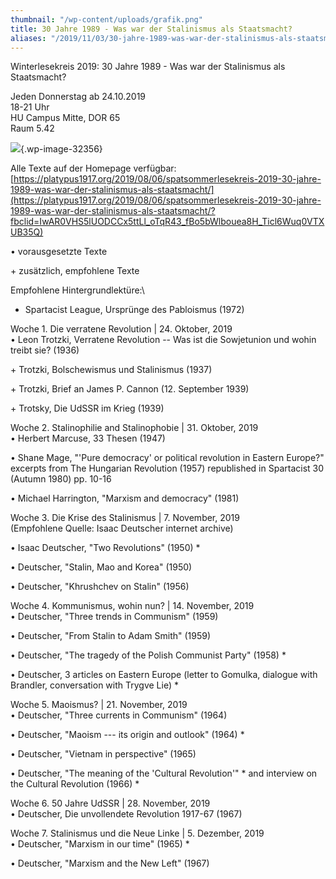 ```yaml
---
thumbnail: "/wp-content/uploads/grafik.png"
title: 30 Jahre 1989 - Was war der Stalinismus als Staatsmacht?
aliases: "/2019/11/03/30-jahre-1989-was-war-der-stalinismus-als-staatsmacht/"
---
```


Winterlesekreis 2019: 30 Jahre 1989 - Was war der Stalinismus als Staatsmacht?

Jeden Donnerstag ab 24.10.2019\
18-21 Uhr\
HU Campus Mitte, DOR 65\
Raum 5.42

![](%7B%7B%20site.baseurl%20%7D%7D/assets/grafik.png){.wp-image-32356}

Alle Texte auf der Homepage verfügbar: [https://platypus1917.org/2019/08/06/spatsommerlesekreis-2019-30-jahre-1989-was-war-der-stalinismus-als-staatsmacht/](https://platypus1917.org/2019/08/06/spatsommerlesekreis-2019-30-jahre-1989-was-war-der-stalinismus-als-staatsmacht/?fbclid=IwAR0VHS5lUODCCx5ttLl_oTqR43_fBo5bWlbouea8H_Ticl6Wuq0VTXUB35Q)

• vorausgesetzte Texte

\+ zusätzlich, empfohlene Texte

Empfohlene Hintergrundlektüre:\
+ Spartacist League, Ursprünge des Pabloismus (1972)

Woche 1. Die verratene Revolution \| 24. Oktober, 2019\
• Leon Trotzki, Verratene Revolution -- Was ist die Sowjetunion und wohin treibt sie? (1936)

\+ Trotzki, Bolschewismus und Stalinismus (1937)

\+ Trotzki, Brief an James P. Cannon (12. September 1939)

\+ Trotsky, Die UdSSR im Krieg (1939)

Woche 2. Stalinophilie and Stalinophobie \| 31. Oktober, 2019\
• Herbert Marcuse, 33 Thesen (1947)

• Shane Mage, \"\'Pure democracy\' or political revolution in Eastern Europe?\" excerpts from The Hungarian Revolution (1957) republished in Spartacist 30 (Autumn 1980) pp. 10-16

• Michael Harrington, \"Marxism and democracy\" (1981)

Woche 3. Die Krise des Stalinismus \| 7. November, 2019\
(Empfohlene Quelle: Isaac Deutscher internet archive)

• Isaac Deutscher, \"Two Revolutions\" (1950) \*

• Deutscher, \"Stalin, Mao and Korea\" (1950)

• Deutscher, \"Khrushchev on Stalin\" (1956)

Woche 4. Kommunismus, wohin nun? \| 14. November, 2019\
• Deutscher, \"Three trends in Communism\" (1959)

• Deutscher, \"From Stalin to Adam Smith\" (1959)

• Deutscher, \"The tragedy of the Polish Communist Party\" (1958) \*

• Deutscher, 3 articles on Eastern Europe (letter to Gomulka, dialogue with Brandler, conversation with Trygve Lie) \*

Woche 5. Maoismus? \| 21. November, 2019\
• Deutscher, \"Three currents in Communism\" (1964)

• Deutscher, \"Maoism --- its origin and outlook\" (1964) \*

• Deutscher, \"Vietnam in perspective\" (1965)

• Deutscher, \"The meaning of the \'Cultural Revolution\'\" \* and interview on the Cultural Revolution (1966) \*

Woche 6. 50 Jahre UdSSR \| 28. November, 2019\
• Deutscher, Die unvollendete Revolution 1917-67 (1967)

Woche 7. Stalinismus und die Neue Linke \| 5. Dezember, 2019\
• Deutscher, \"Marxism in our time\" (1965) \*

• Deutscher, \"Marxism and the New Left\" (1967)
